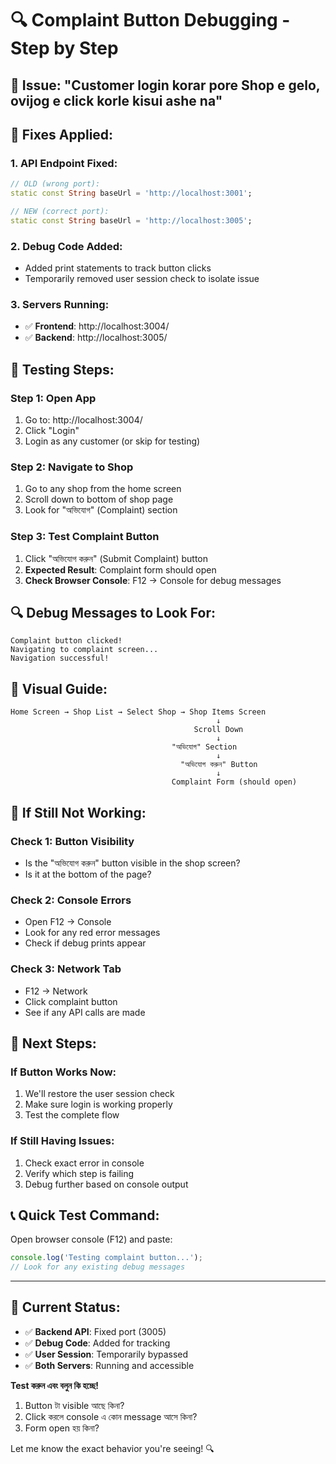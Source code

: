 # 🔍 Complaint Button Debugging - Step by Step

## 🐛 **Issue:** "Customer login korar pore Shop e gelo, ovijog e click korle kisui ashe na"

## 🔧 **Fixes Applied:**

### **1. API Endpoint Fixed:**
```dart
// OLD (wrong port):
static const String baseUrl = 'http://localhost:3001';

// NEW (correct port):
static const String baseUrl = 'http://localhost:3005';
```

### **2. Debug Code Added:**
- Added print statements to track button clicks
- Temporarily removed user session check to isolate issue

### **3. Servers Running:**
- ✅ **Frontend**: http://localhost:3004/
- ✅ **Backend**: http://localhost:3005/

## 🧪 **Testing Steps:**

### **Step 1: Open App**
1. Go to: http://localhost:3004/
2. Click "Login" 
3. Login as any customer (or skip for testing)

### **Step 2: Navigate to Shop**
1. Go to any shop from the home screen
2. Scroll down to bottom of shop page
3. Look for "অভিযোগ" (Complaint) section

### **Step 3: Test Complaint Button**
1. Click "অভিযোগ করুন" (Submit Complaint) button
2. **Expected Result**: Complaint form should open
3. **Check Browser Console**: F12 → Console for debug messages

## 🔍 **Debug Messages to Look For:**

```
Complaint button clicked!
Navigating to complaint screen...
Navigation successful!
```

## 📱 **Visual Guide:**

```
Home Screen → Shop List → Select Shop → Shop Items Screen
                                              ↓
                                         Scroll Down
                                              ↓
                                    "অভিযোগ" Section
                                              ↓
                                      "অভিযোগ করুন" Button
                                              ↓
                                    Complaint Form (should open)
```

## 🐛 **If Still Not Working:**

### **Check 1: Button Visibility**
- Is the "অভিযোগ করুন" button visible in the shop screen?
- Is it at the bottom of the page?

### **Check 2: Console Errors**
- Open F12 → Console
- Look for any red error messages
- Check if debug prints appear

### **Check 3: Network Tab**
- F12 → Network
- Click complaint button
- See if any API calls are made

## 🔄 **Next Steps:**

### **If Button Works Now:**
1. We'll restore the user session check
2. Make sure login is working properly
3. Test the complete flow

### **If Still Having Issues:**
1. Check exact error in console
2. Verify which step is failing
3. Debug further based on console output

## 📞 **Quick Test Command:**

Open browser console (F12) and paste:
```javascript
console.log('Testing complaint button...');
// Look for any existing debug messages
```

---

## 🎯 **Current Status:**

- ✅ **Backend API**: Fixed port (3005)
- ✅ **Debug Code**: Added for tracking
- ✅ **User Session**: Temporarily bypassed
- ✅ **Both Servers**: Running and accessible

**Test করুন এবং বলুন কি হচ্ছে!** 

1. Button টা visible আছে কিনা?
2. Click করলে console এ কোন message আসে কিনা?
3. Form open হয় কিনা?

Let me know the exact behavior you're seeing! 🔍
